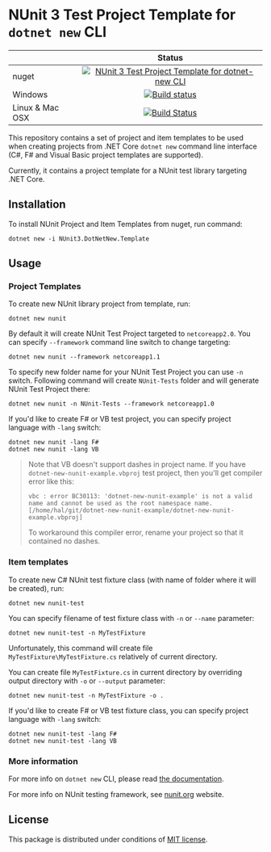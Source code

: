 NUnit 3 Test Project Template for `dotnet new` CLI
==================================================

|                 | Status
|-----------------|:--------------:
| nuget           | [![NUnit 3 Test Project Template for dotnet-new CLI](https://buildstats.info/nuget/NUnit3.DotNetNew.Template)](https://www.nuget.org/packages/NUnit3.DotNetNew.Template/)
| Windows         | [![Build status](https://ci.appveyor.com/api/projects/status/pb11n8ynftdnmlu4/branch/master?svg=true)](https://ci.appveyor.com/project/halex2005/dotnet-new-nunit-g8axg/branch/master)
| Linux & Mac OSX | [![Build Status](https://travis-ci.org/nunit/dotnet-new-nunit.svg?branch=master)](https://travis-ci.org/nunit/dotnet-new-nunit)

This repository contains a set of project and item templates to be used when creating projects from .NET Core `dotnet new` command line interface (C#, F# and Visual Basic project templates are supported).

Currently, it contains a project template for a NUnit test library targeting .NET Core.

Installation
------------

To install NUnit Project and Item Templates from nuget, run command:

```
dotnet new -i NUnit3.DotNetNew.Template
```

Usage
-----

### Project Templates

To create new NUnit library project from template, run:

```
dotnet new nunit
```

By default it will create NUnit Test Project targeted to `netcoreapp2.0`.
You can specify `--framework` command line switch to change targeting:

```
dotnet new nunit --framework netcoreapp1.1
```

To specify new folder name for your NUnit Test Project you can use `-n` switch.
Following command will create `NUnit-Tests` folder and will generate NUnit Test Project there:

```
dotnet new nunit -n NUnit-Tests --framework netcoreapp1.0
```

If you'd like to create F# or VB test project, you can specify project language with `-lang` switch:

```
dotnet new nunit -lang F#
dotnet new nunit -lang VB
```

> Note that VB doesn't support dashes in project name. If you have `dotnet-new-nunit-example.vbproj` test project, then you'll get compiler error like this:
>
>     vbc : error BC30113: 'dotnet-new-nunit-example' is not a valid name and cannot be used as the root namespace name. [/home/hal/git/dotnet-new-nunit-example/dotnet-new-nunit-example.vbproj]
>
> To workaround this compiler error, rename your project so that it contained no dashes.

### Item templates

To create new C# NUnit test fixture class (with name of folder where it will be created), run:

```
dotnet new nunit-test
```

You can specify filename of test fixture class with `-n` or `--name` parameter:

```
dotnet new nunit-test -n MyTestFixture
```

Unfortunately, this command will create file `MyTestFixture\MyTestFixture.cs`
relatively of current directory.

You can create file `MyTestFixture.cs` in current
directory by overriding output directory with `-o` or `--output` parameter:

```
dotnet new nunit-test -n MyTestFixture -o .
```

If you'd like to create F# or VB test fixture class, you can specify project language with `-lang` switch:

```
dotnet new nunit-test -lang F#
dotnet new nunit-test -lang VB
```

### More information

For more info on `dotnet new` CLI, please read [the documentation](https://docs.microsoft.com/en-us/dotnet/core/tools/dotnet).

For more info on NUnit testing framework, see [nunit.org](http://nunit.org/) website.

License
-------

This package is distributed under conditions of [MIT license](LICENSE).
